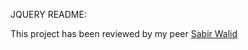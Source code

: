 JQUERY README:

This project has been reviewed by my peer [Sabir Walid](https://github.com/SabirWalid)
